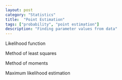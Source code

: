 ```yaml
---
layout: post
category: "Statistics"
title:  "Point Estimation"
tags: ["probability", "point estimation"]
description: "Finding parameter values from data"
---
```


Likelihood function

Method of least squares

Method of moments

Maximum likelihood estimation
